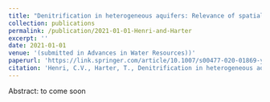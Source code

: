 ```yaml
---
title: "Denitrification in heterogeneous aquifers: Relevance of spatial variability and upscaling"
collection: publications
permalink: /publication/2021-01-01-Henri-and-Harter
excerpt: ''
date: 2021-01-01
venue: '(submitted in Advances in Water Resources))'
paperurl: 'https://link.springer.com/article/10.1007/s00477-020-01869-y'
citation: 'Henri, C.V., Harter, T., Denitrification in heterogeneous aquifers: Relevance of spatial variability and upscaling, submitted in Advances in Water Resources'
---
```


Abstract: to come soon
